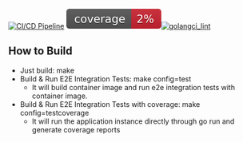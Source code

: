[![CI/CD Pipeline](https://github.com/waqar-ahmed48/DemoServer_ConnectionManager/actions/workflows/CICD%20Pipeline.yml/badge.svg)](https://github.com/waqar-ahmed48/DemoServer_ConnectionManager/actions/workflows/CICD%20Pipeline.yml) ![coverage](https://raw.githubusercontent.com/waqar-ahmed48/DemoServer_ConnectionManager/badges/.badges/main/coverage.svg)[![golangci_lint](https://github.com/waqar-ahmed48/DemoServer_ConnectionManager/actions/workflows/golangci_lint.yml/badge.svg?branch=main)](https://github.com/waqar-ahmed48/DemoServer_ConnectionManager/actions/workflows/golangci_lint.yml)

## How to Build

- Just build: make
- Build & Run E2E Integration Tests: make config=test
    - It will build container image and run e2e integration tests with container image.
- Build & Run E2E Integration Tests with coverage: make config=testcoverage
    - It will run the application instance directly through go run and generate coverage reports
